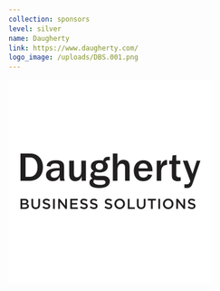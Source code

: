 ```yaml
---
collection: sponsors
level: silver
name: Daugherty
link: https://www.daugherty.com/
logo_image: /uploads/DBS.001.png
---
```


![](/uploads/versions/dbs-001---x----360-360x---.jpeg)